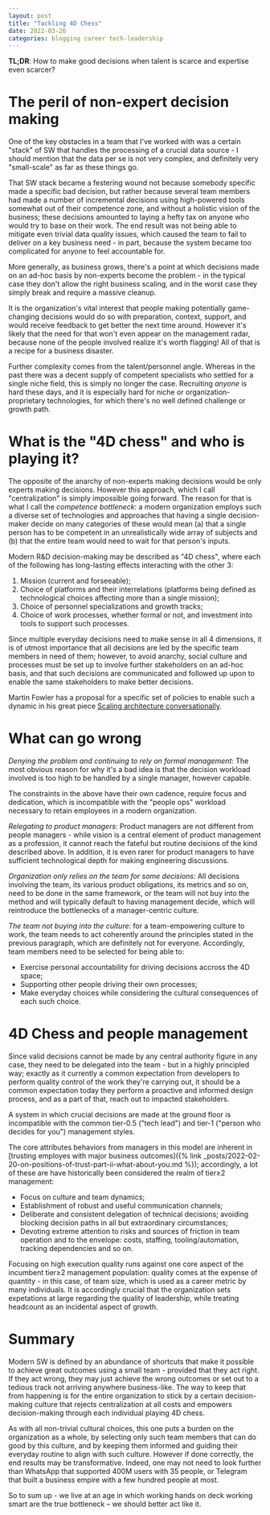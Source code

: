 ```yaml
---
layout: post
title: "Tackling 4D Chess"
date: 2022-03-26
categories: blogging career tech-leadership
---
```

**TL;DR**: How to make good decisions when talent is scarce and expertise even scarcer?

# The peril of non-expert decision making
One of the key obstacles in a team that I've worked with was a certain "stack" of SW that handles the processing of a crucial data source - I should mention that the data per se is not very complex, and definitely very "small-scale" as far as these things go.

That SW stack became a festering wound not because somebody specific made a specific bad decision, but rather because several team members had made a number of incremental decisions using high-powered tools somewhat out of their competence zone, and without a holistic vision of the business; these decisions amounted to laying a hefty tax on anyone who would try to base on their work. The end result was not being able to mitigate even trivial data quality issues, which caused the team to fail to deliver on a key business need - in part, because the system became too complicated for anyone to feel accountable for.

More generally, as business grows, there's a point at which decisions made on an ad-hoc basis by non-experts become the problem - in the typical case they don't allow the right business scaling, and in the worst case they simply break and require a massive cleanup.

It is the organization's vital interest that people making potentially game-changing decisions would do so with preparation, context, support, and would receive feedback to get better the next time around. However it's likely that the need for that won't even appear on the management radar, because none of the people involved realize it's worth flagging! All of that is a recipe for a business disaster.

Further complexity comes from the talent/personnel angle. Whereas in the past there was a decent supply of competent specialists who settled for a single niche field, this is simply no longer the case. Recruiting *anyone* is hard these days, and it is especially hard for niche or organization-proprietary technologies, for which there's no well defined challenge or growth path.

# What is the "4D chess" and who is playing it?
The opposite of the anarchy of non-experts making decisions would be only experts making decisions. However this approach, which I call "centralization" is simply impossible going forward. The reason for that is what I call the *competence bottleneck*: a modern organization employs such a diverse set of technologies and approaches that having a single decision-maker decide on many categories of these would mean (a) that a single person has to be competent in an unrealistically wide array of subjects and (b) that the entire team would need to wait for that person's inputs.

Modern R&D decision-making may be described as "4D chess", where each of the following has long-lasting effects interacting with the other 3:

1. Mission (current and forseeable);
2. Choice of platforms and their interrelations (platforms being defined as technological choices affecting more than a single mission);
3. Choice of personnel specializations and growth tracks;
4. Choice of work processes, whether formal or not, and investment into tools to support such processes.

Since multiple everyday decisions need to make sense in all 4 dimensions, it is of utmost importance that all decisions are led by the specific team members in need of them; however, to avoid anarchy, social culture and processes must be set up to involve further stakeholders on an ad-hoc basis, and that such decisions are communicated and followed up upon to enable the same stakeholders to make better decisions.

Martin Fowler has a proposal for a specific set of policies to enable such a dynamic in his great piece [Scaling architecture conversationally](https://martinfowler.com/articles/scaling-architecture-conversationally.html). 

# What can go wrong
*Denying the problem and continuing to rely on formal management*: The most obvious reason for why it's a bad idea is that the decision workload involved is too high to be handled by a single manager, however capable.

The constraints in the above have their own cadence, require focus and dedication, which is incompatible with the "people ops" workload necessary to retain employees in a modern organization.

*Relegating to product managers*: Product managers are not different from people managers - while vision is a central element of product management as a profession, it cannot reach the fateful but routine decisions of the kind described above. In addition, it is even rarer for product managers to have sufficient technological depth for making engineering discussions.

*Organization only relies on the team for some decisions*: All decisions involving the team, its various product obligations, its metrics and so on, need to be done in the same framework, or the team will not buy into the method and will typically default to having management decide, which will reintroduce the bottlenecks of a manager-centric culture.

*The team not buying into the culture*: for a team-empowering culture to work, the team needs to act coherently around the principles stated in the previous paragraph, which are definitely not for everyone. Accordingly, team members need to be selected for being able to:
- Exercise personal accountability for driving decisions accross the 4D space;
- Supporting other people driving their own processes;
- Make everyday choices while considering the cultural consequences of each such choice.

# 4D Chess and people management
Since valid decisions cannot be made by any central authority figure in any case, they need to be delegated into the team - but in a highly principled way; exactly as it currently a common expectation from developers to perform quality control of the work they're carrying out, it should be a common expectation today they perform a proactive and informed design process, and as a part of that, reach out to impacted stakeholders.

A system in which crucial decisions are made at the ground floor is incompatible with the common tier-0.5 ("tech lead") and tier-1 ("person who decides for you") management styles.

The core attributes behaviors from managers in this model are inherent in [trusting employes with major business outcomes]({% link _posts/2022-02-20-on-positions-of-trust-part-ii-what-about-you.md %}); accordingly, a lot of these are have historically been considered the realm of tier≥2 management:
- Focus on culture and team dynamics;
- Establishment of robust and useful communication channels;
- Deliberate and consistent delegation of technical decisions; avoiding blocking decision paths in all but extraordinary circumstances;
- Devoting extreme attention to risks and sources of friction in team operation and to the envelope: costs, staffing, tooling/automation, tracking dependencies and so on.

Focusing on high execution quality runs against one core aspect of the incumbent tier≥2 management population: quality comes at the expense of quantity - in this case, of team size, which is used as a career metric by many individuals. It is accordingly crucial that the organization sets expetations at large regarding the quality of leadership, while treating headcount as an incidental aspect of growth.

# Summary
Modern SW is defined by an abundance of shortcuts that make it possible to achieve great outcomes using a small team - provided that they act right. If they act wrong, they may just achieve the wrong outcomes or set out to a tedious track not arriving anywhere business-like. The way to keep that from happening is for the entire organization to stick by a certain decision-making culture that rejects centralization at all costs and empowers decision-making through each individual playing 4D chess.

As with all non-trivial cultural choices, this one puts a burden on the organization as a whole, by selecting only such team members that can do good by this culture, and by keeping them informed and guiding their everyday routine to align with such culture. However if done correctly, the end results may be transformative. Indeed, one may not need to look further than WhatsApp that supported 400M users with 35 people, or Telegram that built a business empire with a few hundred people at most. 

So to sum up - we live at an age in which working hands on deck working smart are the true bottleneck – we should better act like it.

